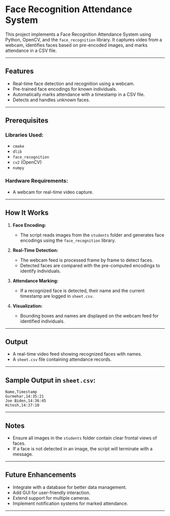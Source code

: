 # Face Recognition Attendance System

This project implements a Face Recognition Attendance System using Python, OpenCV, and the `face_recognition` library. It captures video from a webcam, identifies faces based on pre-encoded images, and marks attendance in a CSV file.

---

## Features
- Real-time face detection and recognition using a webcam.
- Pre-trained face encodings for known individuals.
- Automatically marks attendance with a timestamp in a CSV file.
- Detects and handles unknown faces.

---

## Prerequisites

### Libraries Used:
- `cmake`
- `dlib`
- `face_recognition`
- `cv2` (OpenCV)
- `numpy`

### Hardware Requirements:
- A webcam for real-time video capture.

---


## How It Works

1. **Face Encoding:**
   - The script reads images from the `students` folder and generates face encodings using the `face_recognition` library.

2. **Real-Time Detection:**
   - The webcam feed is processed frame by frame to detect faces.
   - Detected faces are compared with the pre-computed encodings to identify individuals.

3. **Attendance Marking:**
   - If a recognized face is detected, their name and the current timestamp are logged in `sheet.csv`.

4. **Visualization:**
   - Bounding boxes and names are displayed on the webcam feed for identified individuals.

---

## Output
- A real-time video feed showing recognized faces with names.
- A `sheet.csv` file containing attendance records.

---

## Sample Output in `sheet.csv`:
```
Name,Timestamp
Gurmehar,14:35:21
Joe Biden,14:36:45
Hitesh,14:37:10
```

---

## Notes
- Ensure all images in the `students` folder contain clear frontal views of faces.
- If a face is not detected in an image, the script will terminate with a message.

---

## Future Enhancements
- Integrate with a database for better data management.
- Add GUI for user-friendly interaction.
- Extend support for multiple cameras.
- Implement notification systems for marked attendance.

---

